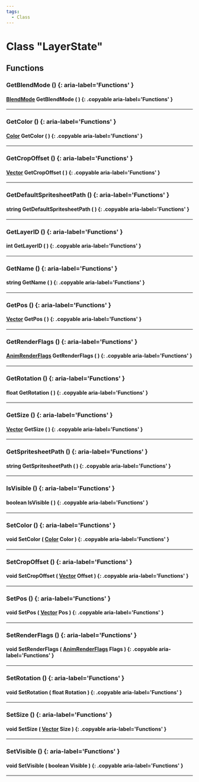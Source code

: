 ```yaml
---
tags:
  - Class
---
```

# Class "LayerState"

## Functions

### GetBlendMode () {: aria-label='Functions' }
#### [BlendMode](renderer/BlendMode.md) GetBlendMode ( ) {: .copyable aria-label='Functions' }

___
### GetColor () {: aria-label='Functions' }
#### [Color](Color.md) GetColor ( ) {: .copyable aria-label='Functions' }

___
### GetCropOffset () {: aria-label='Functions' }
#### [Vector](Vector.md) GetCropOffset ( ) {: .copyable aria-label='Functions' }

___
### GetDefaultSpritesheetPath () {: aria-label='Functions' }
#### string GetDefaultSpritesheetPath ( ) {: .copyable aria-label='Functions' }

___
### GetLayerID () {: aria-label='Functions' }
#### int GetLayerID ( ) {: .copyable aria-label='Functions' }

___
### GetName () {: aria-label='Functions' }
#### string GetName ( ) {: .copyable aria-label='Functions' }

___
### GetPos () {: aria-label='Functions' }
#### [Vector](Vector.md) GetPos ( ) {: .copyable aria-label='Functions' }

___
### GetRenderFlags () {: aria-label='Functions' }
#### [AnimRenderFlags](enums/AnimRenderFlags.md) GetRenderFlags ( ) {: .copyable aria-label='Functions' }

___
### GetRotation () {: aria-label='Functions' }
#### float GetRotation ( ) {: .copyable aria-label='Functions' }

___
### GetSize () {: aria-label='Functions' }
#### [Vector](Vector.md) GetSize ( ) {: .copyable aria-label='Functions' }

___
### GetSpritesheetPath () {: aria-label='Functions' }
#### string GetSpritesheetPath ( ) {: .copyable aria-label='Functions' }

___
### IsVisible () {: aria-label='Functions' }
#### boolean IsVisible ( ) {: .copyable aria-label='Functions' }

___
### SetColor () {: aria-label='Functions' }
#### void SetColor ( [Color](Color.md) Color ) {: .copyable aria-label='Functions' }

___
### SetCropOffset () {: aria-label='Functions' }
#### void SetCropOffset ( [Vector](Vector.md) Offset ) {: .copyable aria-label='Functions' }

___
### SetPos () {: aria-label='Functions' }
#### void SetPos ( [Vector](Vector.md) Pos ) {: .copyable aria-label='Functions' }

___
### SetRenderFlags () {: aria-label='Functions' }
#### void SetRenderFlags ( [AnimRenderFlags](enums/AnimRenderFlags.md) Flags ) {: .copyable aria-label='Functions' }

___
### SetRotation () {: aria-label='Functions' }
#### void SetRotation ( float Rotation ) {: .copyable aria-label='Functions' }

___
### SetSize () {: aria-label='Functions' }
#### void SetSize ( [Vector](Vector.md) Size ) {: .copyable aria-label='Functions' }

___
### SetVisible () {: aria-label='Functions' }
#### void SetVisible ( boolean Visible ) {: .copyable aria-label='Functions' }

___

